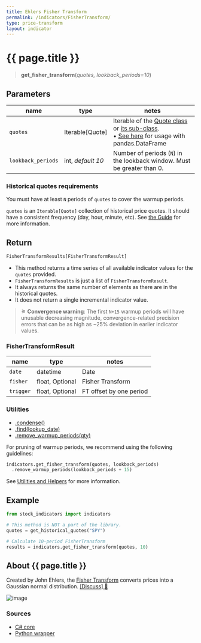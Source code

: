 ```yaml
---
title: Ehlers Fisher Transform
permalink: /indicators/FisherTransform/
type: price-transform
layout: indicator
---
```


# {{ page.title }}

><span class="indicator-syntax">**get_fisher_transform**(*quotes, lookback_periods=10*)</span>

## Parameters

| name | type | notes
| -- |-- |--
| `quotes` | Iterable[Quote] | Iterable of the [Quote class]({{site.baseurl}}/guide/#historical-quotes) or [its sub-class]({{site.baseurl}}/guide/#using-custom-quote-classes). <br><span class='qna-dataframe'> • [See here]({{site.baseurl}}/guide/#using-pandasdataframe) for usage with pandas.DataFrame</span>
| `lookback_periods` | int, *default 10* | Number of periods (`N`) in the lookback window.  Must be greater than 0.

### Historical quotes requirements

You must have at least `N` periods of `quotes` to cover the warmup periods.

`quotes` is an `Iterable[Quote]` collection of historical price quotes.  It should have a consistent frequency (day, hour, minute, etc).  See [the Guide]({{site.baseurl}}/guide/#historical-quotes) for more information.

## Return

```python
FisherTransformResults[FisherTransformResult]
```

- This method returns a time series of all available indicator values for the `quotes` provided.
- `FisherTransformResults` is just a list of `FisherTransformResult`.
- It always returns the same number of elements as there are in the historical quotes.
- It does not return a single incremental indicator value.

>&#9886; **Convergence warning**: The first `N+15` warmup periods will have unusable decreasing magnitude, convergence-related precision errors that can be as high as ~25% deviation in earlier indicator values.

### FisherTransformResult

| name | type | notes
| -- |-- |--
| `date` | datetime | Date
| `fisher` | float, Optional | Fisher Transform
| `trigger` | float, Optional | FT offset by one period

### Utilities

- [.condense()]({{site.baseurl}}/utilities#condense)
- [.find(lookup_date)]({{site.baseurl}}/utilities#find-indicator-result-by-date)
- [.remove_warmup_periods(qty)]({{site.baseurl}}/utilities#remove-warmup-periods)

For pruning of warmup periods, we recommend using the following guidelines:

```python
indicators.get_fisher_transform(quotes, lookback_periods)
  .remove_warmup_periods(lookback_periods + 15)
```

See [Utilities and Helpers]({{site.baseurl}}/utilities#utilities-for-indicator-results) for more information.

## Example

```python
from stock_indicators import indicators

# This method is NOT a part of the library.
quotes = get_historical_quotes("SPY")

# Calculate 10-period FisherTransform
results = indicators.get_fisher_transform(quotes, 10)
```

## About {{ page.title }}

Created by John Ehlers, the [Fisher Transform](https://www.investopedia.com/terms/f/fisher-transform.asp) converts prices into a Gaussian normal distribution.
[[Discuss] &#128172;]({{site.dotnet.repo}}/discussions/409 "Community discussion about this indicator")

![image]({{site.dotnet.charts}}/FisherTransform.png)

### Sources

- [C# core]({{site.dotnet.src}}/e-k/FisherTransform/FisherTransform.Series.cs)
- [Python wrapper]({{site.python.src}}/fisher_transform.py)
